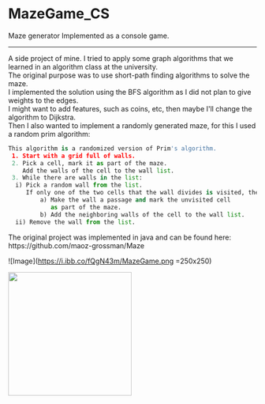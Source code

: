 # MazeGame_CS

Maze generator
Implemented as a console game.

---

<p>
A side project of mine.
I tried to apply some graph algorithms that we learned in an algorithm class at the university.<br>
The original purpose was to use short-path finding algorithms to solve the maze.<br> 
I implemented the solution using the BFS algorithm as I did not plan to give weights to the edges.<br>
I might want to add features, such as coins, etc, then maybe I'll change the algorithm to Dijkstra. <br>
Then I also wanted to implement a randomly generated maze, for this I used a random prim algorithm:<br>
  </p>
  
  ```python
This algorithm is a randomized version of Prim's algorithm.
   1. Start with a grid full of walls.
   2. Pick a cell, mark it as part of the maze. 
      Add the walls of the cell to the wall list.
   3. While there are walls in the list:
   	i) Pick a random wall from the list.
   	   If only one of the two cells that the wall divides is visited, then:
   		   a) Make the wall a passage and mark the unvisited cell 
   			  as part of the maze.
   		   b) Add the neighboring walls of the cell to the wall list.
   	ii) Remove the wall from the list.
```

<p>
  The original project was implemented in java and can be found here:
  https://github.com/maoz-grossman/Maze
  <br>
  </p>
  
  


![Image](https://i.ibb.co/fQgN43m/MazeGame.png =250x250)

<img src="https://i.ibb.co/fQgN43m/MazeGame.png"  width="250" height="250">
